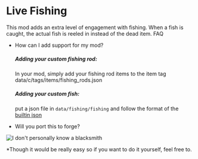 # Live Fishing

This mod adds an extra level of engagement with fishing. When a fish is caught, the actual fish is reeled in instead of the dead item.
FAQ
- How can I add support for my mod?
  
  ##### Adding your custom fishing rod:
  
  In your mod, simply add your fishing rod items to the item tag data/c/tags/items/fishing_rods.json
  
  ##### Adding your custom fish:
  
  put a json file in `data/fishing/fishing` and follow the format of the [builtin json](https://github.com/SimplyCmd/Live-Fishing/blob/main/src/main/resources/data/fishing/fishing/fish.json)
  
- Will you port this to forge?

![I don't personally know a blacksmith](https://i.imgur.com/tf5W69k.png)

*Though it would be really easy so if you want to do it yourself, feel free to.